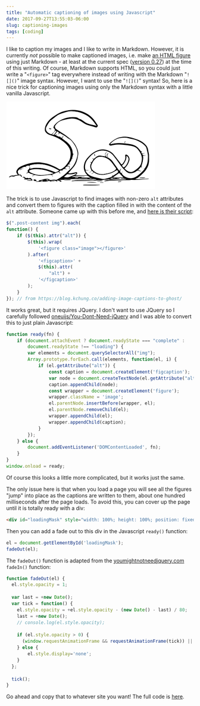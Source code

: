 ```yaml
---
title: "Automatic captioning of images using Javascript"
date: 2017-09-27T13:55:03-06:00
slug: captioning-images
tags: [coding]
---
```


I like to caption my images and I like to write in Markdown. However, it is
currently *not* possible to make captioned images, i.e. make
[an HTML figure](https://developer.mozilla.org/en-US/docs/Web/HTML/Element/figure)
using just Markdown - at least at the current spec ([version
0.27](http://spec.commonmark.org/0.27/#images)) at the time of this writing.  Of course, Markdown
supports HTML, so you could just write a "`<figure>`" tag everywhere
instead of writing with the Markdown "`![]()`" image syntax. However, I want to use the
"`![]()`" syntax! So, here is a nice trick for captioning images using only the Markdown syntax with a little vanilla Javascript.

![This picture of worms has a caption!](/img/worms.svg)

The trick is to use Javascript to find images with non-zero `alt` attributes and convert them to figures with the caption filled in with the content of the `alt` attribute. Someone came up with this before me, and [here is their script](https://blog.kchung.co/adding-image-captions-to-ghost/):

```javascript
$(".post-content img").each(
function() {
    if ($(this).attr("alt")) {
        $(this).wrap(
            '<figure class="image"></figure>'
        ).after(
            '<figcaption>' +
            $(this).attr(
                "alt") +
            '</figcaption>'
        );
    }
}); // from https://blog.kchung.co/adding-image-captions-to-ghost/
```

It works great, but it requires JQuery. I don't want to use JQuery so I carefully followed
[oneuijs/You-Dont-Need-jQuery](https://github.com/oneuijs/You-Dont-Need-jQuery)
and I was able to convert this to just plain Javascript:


```javascript
function ready(fn) {
    if (document.attachEvent ? document.readyState === "complete" :
        document.readyState !== "loading") {
        var elements = document.querySelectorAll("img");
        Array.prototype.forEach.call(elements, function(el, i) {
            if (el.getAttribute("alt")) {
                const caption = document.createElement('figcaption');
                var node = document.createTextNode(el.getAttribute("alt"));
                caption.appendChild(node);
                const wrapper = document.createElement('figure');
                wrapper.className = 'image';
                el.parentNode.insertBefore(wrapper, el);
                el.parentNode.removeChild(el);
                wrapper.appendChild(el);
                wrapper.appendChild(caption);
            }
        });
    } else {
        document.addEventListener('DOMContentLoaded', fn);
    }
}
window.onload = ready;
```

Of course this looks a little more complicated, but it works just the
same. 

The only issue here is that when you load a page you will see all the figures "jump" into place as the captions are written to them, about one hundred milliseconds after the page loads. To avoid this, you can cover up the page until it is totally ready with a div:

```html
<div id="loadingMask" style="width: 100%; height: 100%; position: fixed; background: #fff;"></div>
```

Then you can add a fade out to this div in the Javascript `ready()` function:

```javascript
el = document.getElementById('loadingMask');
fadeOut(el);
```

The `fadeOut()` function is adapted from the [youmightnotneedjquery.com](http://youmightnotneedjquery.com/) `fadeIn()` function:

```javascript
function fadeOut(el) {
  el.style.opacity = 1;

  var last = +new Date();
  var tick = function() {
    el.style.opacity = +el.style.opacity - (new Date() - last) / 80;
    last = +new Date();
    // console.log(el.style.opacity);

    if (el.style.opacity > 0) {
      (window.requestAnimationFrame && requestAnimationFrame(tick)) || setTimeout(tick, 16);
    } else {
        el.style.display='none';
    }
  };

  tick();
}
```

Go ahead and copy that to whatever site you want! The full code is [here](https://gist.github.com/schollz/ecc814acfa546721acdb9e55107b7277).